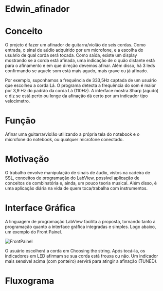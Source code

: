 # Edwin_afinador

# Conceito

O projeto é fazer um afinador de guitarra/violão de seis cordas. Como entrada, o sinal de aúdio adquirido por um microfone, e a escolha do usuário de qual corda será tocada. Como saída, existe um display mostrando se a corda está afinada, uma indicação de o quão distante está para o afinamento e em que direção devemos afinar. Além disso, há 3 leds confirmando se aquele som está mais agudo, mais grave ou já afinado.

Por exemplo, suponhamos a frequência de 333,5Hz captada de um usuário que escolheu a corda Lá. O programa detecta a frequência do som é maior por 3,9 Hz do padrão da corda Lá (110Hz). A interface mostra Sharp (agudo) e diz se está perto ou longe da afinação dá certo por um indicador tipo velocímetro.

# Função

Afinar uma guitarra/violão utilizando a própria tela do notebook e o microfone do notebook, ou qualquer microfone conectado.


# Motivação

O trabalho envolve manipulação de sinais de áudio, vistos na cadeira de SSL, conceitos de programação do LabView, possível aplicação de conceitos de combinatória e, ainda, um pouco teoria musical. Além disso, é uma aplicação diária na vida de quem toca/trabalha com instrumentos.

# Interface Gráfica

A linguagem de programação LabView facilita a proposta, tornando tanto a programação quanto a interface gráfica integradas e simples. Logo abaixo, um exemplo do Front Painel.

![FrontPainel](https://user-images.githubusercontent.com/48916600/59400712-c145b200-8d6e-11e9-9de6-26cfb85cd2e0.png)

O usuário escolherá a corda em Choosing the string. Após tocá-la, os indicadores em LED afirmam se sua corda está frouxa ou não. Um indicador mais sensível acima (com ponteiro) servirá para atingir a afinação (TUNED). 

# Fluxograma




